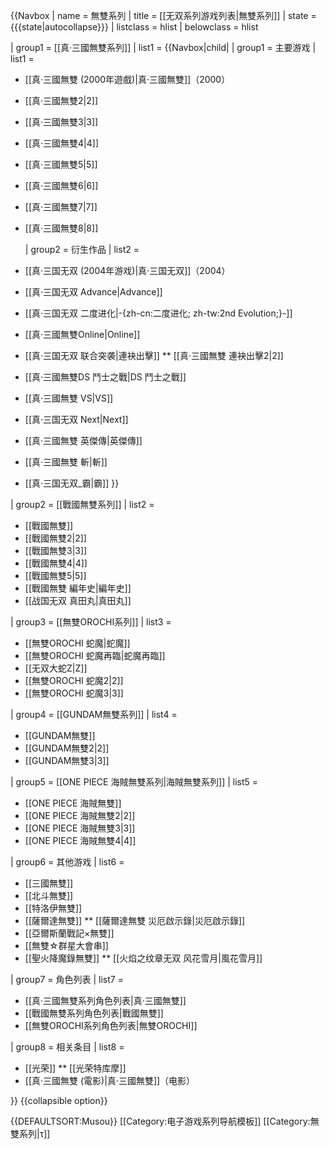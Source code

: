 {{Navbox
| name = 無雙系列
| title = [[无双系列游戏列表|無雙系列]]
| state = {{{state|autocollapse}}}
| listclass = hlist
| belowclass = hlist

| group1 = [[真·三國無雙系列]]
| list1 = {{Navbox|child|
  | group1 = 主要游戏
  | list1 = 
* [[真·三國無雙 (2000年遊戲)|真·三國無雙]]（2000）
* [[真·三國無雙2|2]]
* [[真·三國無雙3|3]]
* [[真·三國無雙4|4]]
* [[真·三國無雙5|5]]
* [[真·三國無雙6|6]]
* [[真·三國無雙7|7]]
* [[真·三國無雙8|8]]

  | group2 = 衍生作品
  | list2 = 
* [[真·三国无双 (2004年游戏)|真·三国无双]]（2004）
* [[真·三国无双 Advance|Advance]]
* [[真·三国无双 二度进化|-{zh-cn:二度进化; zh-tw:2nd Evolution;}-]]
* [[真·三國無雙Online|Online]]
* [[真·三国无双 联合突袭|連袂出擊]]
** [[真·三國無雙 連袂出擊2|2]]
* [[真·三國無雙DS 鬥士之戰|DS 鬥士之戰]]
* [[真·三國無雙 VS|VS]]
* [[真·三国无双 Next|Next]]
* [[真·三國無雙 英傑傳|英傑傳]]
* [[真·三國無雙 斬|斬]]
* [[真·三国无双_霸|霸]]
}}

| group2 = [[戰國無雙系列]]
| list2 =
* [[戰國無雙]]
* [[戰國無雙2|2]]
* [[戰國無雙3|3]]
* [[戰國無雙4|4]]
* [[戰國無雙5|5]]
* [[戰國無雙 編年史|編年史]]
* [[战国无双 真田丸|真田丸]]

| group3 = [[無雙OROCHI系列]]
| list3 =
* [[無雙OROCHI 蛇魔|蛇魔]]
* [[無雙OROCHI 蛇魔再臨|蛇魔再臨]]
* [[无双大蛇Z|Z]]
* [[無雙OROCHI 蛇魔2|2]]
* [[無雙OROCHI 蛇魔3|3]]

| group4 = [[GUNDAM無雙系列]]
| list4 =
* [[GUNDAM無雙]]
* [[GUNDAM無雙2|2]]
* [[GUNDAM無雙3|3]]

| group5 = [[ONE PIECE 海賊無雙系列|海賊無雙系列]]
| list5 =
* [[ONE PIECE 海賊無雙]]
* [[ONE PIECE 海賊無雙2|2]]
* [[ONE PIECE 海賊無雙3|3]]
* [[ONE PIECE 海賊無雙4|4]]

| group6 = 其他游戏
| list6 =
* [[三國無雙]]
* [[北斗無雙]]
* [[特洛伊無雙]]
* [[薩爾達無雙]]
** [[薩爾達無雙 災厄啟示錄|災厄啟示錄]]
* [[亞爾斯蘭戰記×無雙]]
* [[無雙☆群星大會串]]
* [[聖火降魔錄無雙]]
** [[火焰之纹章无双 风花雪月|風花雪月]]

| group7 = 角色列表
| list7 =
* [[真·三國無雙系列角色列表|真·三國無雙]]
* [[戰國無雙系列角色列表|戰國無雙]]
* [[無雙OROCHI系列角色列表|無雙OROCHI]]

| group8 = 相关条目
| list8 =
* [[光荣]]
** [[光荣特库摩]]
* [[真·三國無雙 (電影)|真·三國無雙]]（电影）

}}<noinclude>
{{collapsible option}}

{{DEFAULTSORT:Musou}}
[[Category:电子游戏系列导航模板]]
[[Category:無雙系列|τ]]
</noinclude>